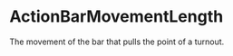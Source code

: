 ActionBarMovementLength
=======================

The movement of the bar that pulls the point of a turnout.

